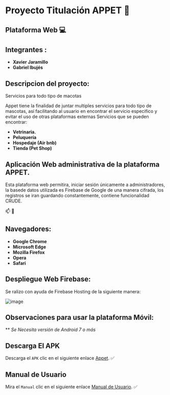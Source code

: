 # Proyecto Titulación APPET :dog:
## Plataforma Web :computer:

## Integrantes : 
* **Xavier Jaramillo** 
* **Gabriel Ibujés** 

## Descripcion del proyecto:
Servicios para todo tipo de macotas

Appet tiene la finalidad de juntar multiples servicios para todo tipo de mascotas, así facilitando al usuario en encontrar el servicio especifico y evitar el uso de otras plataformas externas
Servicios que se pueden encontrar: 
* **Vetrinaria.**
* **Peluquería**
* **Hospedaje (Air bnb)**
* **Tienda (Pet Shop)**

## Aplicación Web administrativa de la plataforma APPET.

Esta plataforma web permitira, iniciar sesión únicamente a administradores, la basede datos utilizada es Firebase de Google de una manera cifrada, los registros se iran guardando constantemente, contiene funcionalidad CRUDE.

:mailbox: :email:


## Navegadores:

* **Google Chrome**
* **Microsoft Edge**
* **Mozilla Firefox**
* **Opera**
* **Safari**


## Despliegue Web Firebase:

Se ralizo con ayuda de Firebase Hosting de la siguiente manera:

![image](https://user-images.githubusercontent.com/38759787/138756314-a9db5842-569c-486a-afde-1d2b79160ef7.png)

## Observaciones para usar la plataforma Móvil:

** *Se Necesita versión de Android 7 o más*

## Descarga El APK

Descarga el `APK` clic en el siguiente enlace [Appet](). :white_check_mark:

## Manual de Usuario

Mira el `Manual` clic en el siguiente enlace [Manual de Usuario](https://www.youtube.com/watch?v=Qz0A03kBsSc). :white_check_mark:




